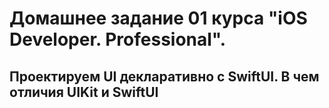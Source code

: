 # Домашнее задание 01 курса "iOS Developer. Professional".

## Проектируем UI декларативно с SwiftUI. В чем отличия UIKit и SwiftUI
